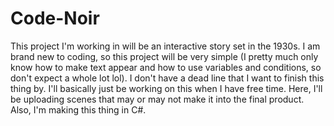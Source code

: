 # Code-Noir
This project I'm working in will be an interactive story set in the 1930s. 
I am brand new to coding, so this project will be very simple 
(I pretty much only know how to make text appear and how to use variables and conditions, so don't expect a whole lot lol). 
I don't have a dead line that I want to finish this thing by.
I'll basically just be working on this when I have free time. 
Here, I'll be uploading scenes that may or may not make it into the final product. 
Also, I'm making this thing in C#. 
